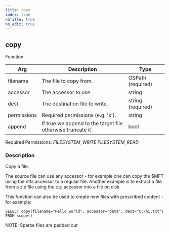 ```yaml
---
title: copy
index: true
noTitle: true
no_edit: true
---
```




<div class="vql_item"></div>


## copy
<span class='vql_type pull-right page-header'>Function</span>



<div class="vqlargs"></div>

Arg | Description | Type
----|-------------|-----
filename|The file to copy from.|OSPath (required)
accessor|The accessor to use|string
dest|The destination file to write.|string (required)
permissions|Required permissions (e.g. 'x').|string
append|If true we append to the target file otherwise truncate it|bool

Required Permissions: 
<i class="linkcolour label pull-right label-success">FILESYSTEM_WRITE</i>
<i class="linkcolour label pull-right label-success">FILESYSTEM_READ</i>

### Description

Copy a file.

The source file can use any accessor - for example one can copy
the $MFT using the ntfs accessor to a regular file. Another
example is to extract a file from a zip file using the `zip`
accessor into a file on disk.

This function can also be used to create new files with prescribed
content - for example:

```vql
SELECT copy(filename="Hello world", accessor="data", dest="C:/hi.txt")
FROM scope()
```

NOTE: Sparse files are padded out


